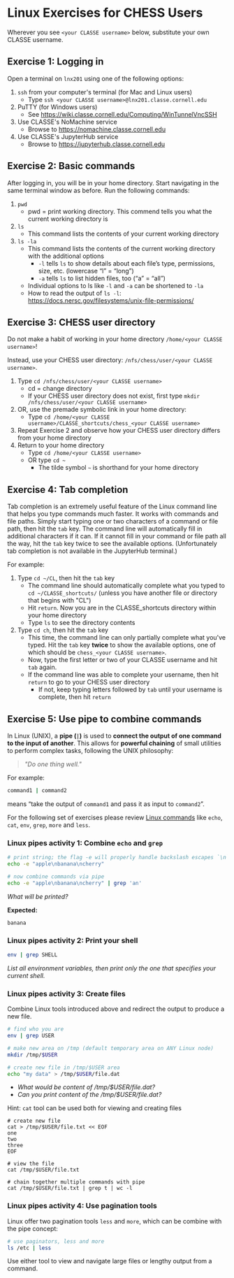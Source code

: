 # Linux Exercises for CHESS Users
Wherever you see `<your CLASSE username>` below, substitute your own CLASSE username.

## Exercise 1: Logging in
Open a terminal on `lnx201` using one of the following options:
1. `ssh` from your computer's terminal (for Mac and Linux users)
   - Type `ssh <your CLASSE username>@lnx201.classe.cornell.edu`
3. PuTTY (for Windows users)
   - See https://wiki.classe.cornell.edu/Computing/WinTunnelVncSSH
5. Use CLASSE's NoMachine service
   - Browse to https://nomachine.classe.cornell.edu
1. Use CLASSE's JupyterHub service
   - Browse to https://jupyterhub.classe.cornell.edu

## Exercise 2: Basic commands
After logging in, you will be in your home directory. Start navigating in the same terminal window as before. Run the following commands:
1. `pwd`
   - pwd = print working directory. This commend tells you what the current working directory is
2. `ls`
   - This command lists the contents of your current working directory
3. `ls -la`
   - This command lists the contents of the current working directory with the additional options
     - `-l` tells `ls` to show details about each file’s type, permissions, size, etc. (lowercase “l” = “long”)
     - `-a` tells `ls` to list hidden files, too (“a” = “all”)
   - Individual options to ls like `-l` and `-a` can be shortened to `-la`
   - How to read the output of `ls -l`: https://docs.nersc.gov/filesystems/unix-file-permissions/
  
## Exercise 3: CHESS user directory
Do not make a habit of working in your home directory `/home/<your CLASSE username>`!

Instead, use your CHESS user directory: `/nfs/chess/user/<your CLASSE username>`.

1. Type `cd /nfs/chess/user/<your CLASSE username>`
   - cd = change directory
   - If your CHESS user directory does not exist, first type `mkdir /nfs/chess/user/<your CLASSE username>`
1. OR, use the premade symbolic link in your home directory:
   - Type `cd /home/<your CLASSE username>/CLASSE_shortcuts/chess_<your CLASSE username>`
1. Repeat Exercise 2 and observe how your CHESS user directory differs from your home directory
2. Return to your home directory
   - Type `cd /home/<your CLASSE username>`
   - OR type `cd ~`
     - The tilde symbol `~` is shorthand for your home directory

## Exercise 4: Tab completion
Tab completion is an extremely useful feature of the Linux command line that helps you type commands much faster. It works with commands and file paths. Simply start typing one or two characters of a command or file path, then hit the `tab` key. The command line will automatically fill in additional characters if it can. If it cannot fill in your command or file path all the way, hit the `tab` key twice to see the available options. (Unfortunately tab completion is not available in the JupyterHub terminal.)

For example:
1. Type `cd ~/CL`, then hit the `tab` key
   - The command line should automatically complete what you typed to `cd ~/CLASSE_shortcuts/` (unless you have another file or directory that begins with "CL")
   - Hit `return`. Now you are in the CLASSE_shortcuts directory within your home directory
   - Type `ls` to see the directory contents
2. Type `cd ch`, then hit the `tab` key
   - This time, the command line can only partially complete what you've typed. Hit the `tab` key **twice** to show the available options, one of which should be `chess_<your CLASSE username>`.
   - Now, type the first letter or two of your CLASSE username and hit `tab` again.
   - If the command line was able to complete your username, then hit `return` to go to your CHESS user directory
     - If not, keep typing letters followed by `tab` until your username is complete, then hit `return`

## Exercise 5: Use pipe to combine commands
In Linux (UNIX), a **pipe (`|`)** is used to **connect the output of one command to the input of another**. This allows for **powerful chaining** of small utilities to perform complex tasks, following the UNIX philosophy:  
> *"Do one thing well."*

For example:  
```bash
command1 | command2
```
means “take the output of `command1` and pass it as input to `command2`”.

For the following set of exercises please review [Linux commands](https://xcitecourse.org/theme2/SF100/) like `echo`, `cat`, `env`, `grep`, `more` and `less`.


### Linux pipes activity 1: Combine `echo` and `grep`
```bash
# print string; the flag -e will properly handle backslash escapes `\n` 
echo -e "apple\nbanana\ncherry"

# now combine commands via pipe
echo -e "apple\nbanana\ncherry" | grep 'an'
```
*What will be printed?*

**Expected:**  
```
banana
```

### Linux pipes activity 2: Print your shell
```bash
env | grep SHELL
```
*List all environment variables, then print only the one that specifies your current shell.*

### Linux pipes activity 3: Create files
Combine Linux tools introduced above and redirect the output to produce a new file.
```bash
# find who you are
env | grep USER

# make new area on /tmp (default temporary area on ANY Linux node)
mkdir /tmp/$USER

# create new file in /tmp/$USER area
echo "my data" > /tmp/$USER/file.dat
```
- *What would be content of /tmp/$USER/file.dat?*
- *Can you print content of the /tmp/$USER/file.dat?*

Hint: `cat` tool can be used both for viewing and creating files

```
# create new file
cat > /tmp/$USER/file.txt << EOF
one
two
three
EOF

# view the file
cat /tmp/$USER/file.txt

# chain together multiple commands with pipe
cat /tmp/$USER/file.txt | grep t | wc -l
```

### Linux pipes activity 4: Use pagination tools
Linux offer two pagination tools `less` and `more`, which can be combine with the pipe concept:
```bash
# use paginators, less and more
ls /etc | less
```
Use either tool to view and navigate large files or lengthy output from a command.
